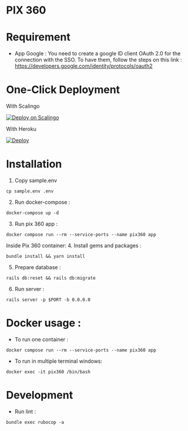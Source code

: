# PIX 360

# Requirement

- App Google :
You need to create a google ID client OAuth 2.0 for the connection with the SSO.
To have them, follow the steps on this link : 
https://developers.google.com/identity/protocols/oauth2

# One-Click Deployment

With Scalingo

[![Deploy on Scalingo](https://cdn.scalingo.com/deploy/button.svg)](https://my.scalingo.com/deploy?source=https://github.com/VincentHardouin/pix-360#main) 

With Heroku

[![Deploy](https://www.herokucdn.com/deploy/button.svg)](https://heroku.com/deploy?template=https://github.com/VincentHardouin/pix-360/tree/feat-add-new-deployment-method)

# Installation

1. Copy sample.env

```shell
cp sample.env .env
```

2. Run docker-compose :
```shell
docker-compose up -d
```

3. Run pix 360 app :
```shell
docker compose run --rm --service-ports --name pix360 app
```

Inside Pix 360 container: 
4. Install gems and packages :
````shell
bundle install && yarn install
````

5. Prepare database :
````shell
rails db:reset && rails db:migrate
````

6. Run server : 
````shell
rails server -p $PORT -b 0.0.0.0
````

# Docker usage : 

- To run one container :

```shell
docker compose run --rm --service-ports --name pix360 app
```

- To run in multiple terminal windows:
```shell
docker exec -it pix360 /bin/bash
```

# Development 

- Run lint :

```shell
bundle exec rubocop -a
```
